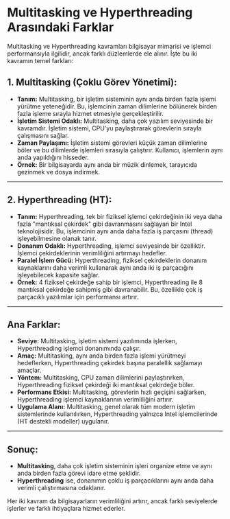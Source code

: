 # Multitasking ve Hyperthreading Arasındaki Farklar

Multitasking ve Hyperthreading kavramları bilgisayar mimarisi ve işlemci performansıyla ilgilidir, ancak farklı düzlemlerde ele alınır. İşte bu iki kavramın temel farkları:

## **1. Multitasking (Çoklu Görev Yönetimi):**
- **Tanım:** Multitasking, bir işletim sisteminin aynı anda birden fazla işlemi yürütme yeteneğidir. Bu, işlemcinin zaman dilimlerine bölünerek birden fazla işleme sırayla hizmet etmesiyle gerçekleştirilir.
- **İşletim Sistemi Odaklı:** Multitasking, daha çok yazılım seviyesinde bir kavramdır. İşletim sistemi, CPU'yu paylaştırarak görevlerin sırayla çalışmasını sağlar.
- **Zaman Paylaşımı:** İşletim sistemi görevleri küçük zaman dilimlerine böler ve bu dilimlerde işlemleri sırasıyla çalıştırır. Kullanıcı, işlemlerin aynı anda yapıldığını hisseder.
- **Örnek:** Bir bilgisayarda aynı anda bir müzik dinlemek, tarayıcıda gezinmek ve dosya indirmek.

---

## **2. Hyperthreading (HT):**
- **Tanım:** Hyperthreading, tek bir fiziksel işlemci çekirdeğinin iki veya daha fazla "mantıksal çekirdek" gibi davranmasını sağlayan bir Intel teknolojisidir. Bu, işlemcinin aynı anda daha fazla iş parçasını (thread) işleyebilmesine olanak tanır.
- **Donanım Odaklı:** Hyperthreading, işlemci seviyesinde bir özelliktir. İşlemci çekirdeklerinin verimliliğini artırmayı hedefler.
- **Paralel İşlem Gücü:** Hyperthreading, fiziksel çekirdeklerin donanım kaynaklarını daha verimli kullanarak aynı anda iki iş parçacığını işleyebilecek kapasite sağlar.
- **Örnek:** 4 fiziksel çekirdeğe sahip bir işlemci, Hyperthreading ile 8 mantıksal çekirdeğe sahipmiş gibi davranabilir. Bu, özellikle çok iş parçacıklı yazılımlar için performansı artırır.

---

## **Ana Farklar:**
- **Seviye:** Multitasking, işletim sistemi yazılımında işlerken, Hyperthreading işlemci donanımında çalışır.
- **Amaç:** Multitasking, aynı anda birden fazla işlemi yürütmeyi hedeflerken, Hyperthreading çekirdek başına paralellik sağlamayı amaçlar.
- **Yöntem:** Multitasking, CPU zaman dilimlerini paylaştırırken, Hyperthreading fiziksel çekirdeği iki mantıksal çekirdeğe böler.
- **Performans Etkisi:** Multitasking, görevlerin hızlı geçişini sağlarken, Hyperthreading işlemci kaynaklarının verimliliğini artırır.
- **Uygulama Alanı:** Multitasking, genel olarak tüm modern işletim sistemlerinde kullanılırken, Hyperthreading yalnızca Intel işlemcilerinde (HT destekli modeller) uygulanır.

---

## **Sonuç:**
- **Multitasking**, daha çok işletim sisteminin işleri organize etme ve aynı anda birden fazla görevi idare etme şeklidir.
- **Hyperthreading** ise, donanımın çoklu iş parçacıklarını aynı anda daha verimli çalıştırmasına odaklanır.

Her iki kavram da bilgisayarların verimliliğini artırır, ancak farklı seviyelerde işlerler ve farklı ihtiyaçlara hizmet ederler.
